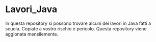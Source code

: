 # Lavori_Java
In questa repository si possono trovare alcuni dei lavori in Java fatti a scuola.
Copiate a vostro rischio e pericolo. Questa repository viene aggionata mensilemente.
